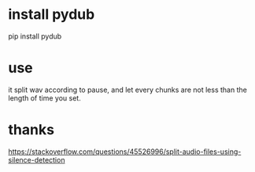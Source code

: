 # install pydub
pip install pydub

# use
it split wav according to pause, and let every chunks are not less than the length of time you set.

# thanks
https://stackoverflow.com/questions/45526996/split-audio-files-using-silence-detection
